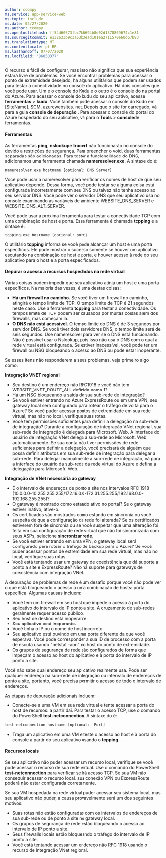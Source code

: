 ```yaml
---
author: ccompy
ms.service: app-service-web
ms.topic: include
ms.date: 02/27/2020
ms.author: ccompy
ms.openlocfilehash: ff54d60573fbc7b6694b8d02d1378869674c1e81
ms.sourcegitcommit: e132633b9c3a53b3ead101ea2711570e60d67b83
ms.translationtype: MT
ms.contentlocale: pt-BR
ms.lasthandoff: 07/07/2020
ms.locfileid: "86050377"
---
```

O recurso é fácil de configurar, mas isso não significa que sua experiência estará livre de problemas. Se você encontrar problemas para acessar o ponto de extremidade desejado, há alguns utilitários que podem ser usados para testar a conectividade no console do aplicativo. Há dois consoles que você pode usar. Um é o console do Kudu e o outro é o console do na portal do Azure. Para acessar o console do kudu do seu aplicativo, acesse **ferramentas**  >  **kudu**. Você também pode acessar o console do Kudo em [SiteName]. SCM. azurewebsites. net. Depois que o site for carregado, vá para a guia **console de depuração** . Para acessar o console do portal do Azure hospedado do seu aplicativo, vá para o **Tools**  >  **console**de ferramentas.

#### <a name="tools"></a>Ferramentas
As ferramentas **ping**, **nslookup**e **tracert** não funcionarão no console do devido a restrições de segurança. Para preencher o void, duas ferramentas separadas são adicionadas. Para testar a funcionalidade do DNS, adicionamos uma ferramenta chamada **nameresolver.exe**. A sintaxe do é:

```console
nameresolver.exe hostname [optional: DNS Server]
```

Você pode usar a nameresolver para verificar os nomes de host de que seu aplicativo depende. Dessa forma, você pode testar se alguma coisa está configurada incorretamente com seu DNS ou talvez não tenha acesso ao seu servidor DNS. Você pode ver o servidor DNS que seu aplicativo usa no console examinando as variáveis de ambiente WEBSITE_DNS_SERVER e WEBSITE_DNS_ALT_SERVER.

Você pode usar a próxima ferramenta para testar a conectividade TCP com uma combinação de host e porta. Essa ferramenta é chamada **tcpping** e a sintaxe é:

```console
tcpping.exe hostname [optional: port]
```

O utilitário **tcpping** informa se você pode alcançar um host e uma porta específicos. Ele pode mostrar o sucesso somente se houver um aplicativo escutando na combinação de host e porta, e houver acesso à rede do seu aplicativo para o host e a porta especificados.

#### <a name="debug-access-to-virtual-network-hosted-resources"></a>Depurar o acesso a recursos hospedados na rede virtual
Várias coisas podem impedir que seu aplicativo atinja um host e uma porta específicos. Na maioria das vezes, é uma destas coisas:

* **Há um firewall no caminho.** Se você tiver um firewall no caminho, atingirá o tempo limite de TCP. O tempo limite de TCP é 21 segundos neste caso. Use a ferramenta **tcpping** para testar a conectividade. Os tempos limite de TCP podem ser causados por muitas coisas além dos firewalls, mas começam lá.
* **O DNS não está acessível.** O tempo limite do DNS é de 3 segundos por servidor DNS. Se você tiver dois servidores DNS, o tempo limite será de seis segundos. Use nameresolver para ver se o DNS está funcionando. Não é possível usar o Nslookup, pois isso não usa o DNS com o qual a rede virtual está configurada. Se estiver inacessível, você pode ter um firewall ou NSG bloqueando o acesso ao DNS ou pode estar inoperante.

Se esses itens não responderem a seus problemas, veja primeiro algo como:

**Integração VNET regional**
* Seu destino é um endereço não RFC1918 e você não tem WEBSITE_VNET_ROUTE_ALL definido como 1?
* Há um NSG bloqueando a saída de sua sub-rede de integração?
* Se você estiver entrando no Azure ExpressRoute ou em uma VPN, seu gateway local será configurado para rotear o tráfego de volta para o Azure? Se você puder acessar pontos de extremidade em sua rede virtual, mas não no local, verifique suas rotas.
* Você tem permissões suficientes para definir a delegação na sub-rede de integração? Durante a configuração de integração VNet regional, sua sub-rede de integração é delegada para Microsoft. Web. A interface do usuário de integração VNet delega a sub-rede ao Microsoft. Web automaticamente. Se sua conta não tiver permissões de rede suficientes para definir a delegação, você precisará de alguém que possa definir atributos em sua sub-rede de integração para delegar a sub-rede. Para delegar manualmente a sub-rede de integração, vá para a interface do usuário da sub-rede da rede virtual do Azure e defina a delegação para Microsoft. Web.

**Integração de VNet necessária ao gateway**
* É o intervalo de endereços de ponto a site nos intervalos RFC 1918 (10.0.0.0-10.255.255.255/172.16.0.0-172.31.255.255/192.168.0.0-192.168.255.255)?
* O gateway é mostrado como estando ativo no portal? Se o gateway estiver inativo, ative-o.
* Os certificados são mostrados como estando em sincronia ou você suspeita de que a configuração de rede foi alterada?  Se os certificados estiverem fora de sincronia ou se você suspeitar que uma alteração foi feita em sua configuração de rede virtual que não foi sincronizada com seus ASPs, selecione **sincronizar rede**.
* Se você estiver entrando em uma VPN, o gateway local será configurado para rotear o tráfego de backup para o Azure? Se você puder acessar pontos de extremidade em sua rede virtual, mas não no local, verifique suas rotas.
* Você está tentando usar um gateway de coexistência que dá suporte a ponto a site e ExpressRoute? Não há suporte para gateways de coexistência com integração VNet.

A depuração de problemas de rede é um desafio porque você não pode ver o que está bloqueando o acesso a uma combinação de hosts: porta específica. Algumas causas incluem:

* Você tem um firewall em seu host que impede o acesso à porta do aplicativo do intervalo de IP ponto a site. A cruzamento de sub-redes geralmente requer acesso público.
* Seu host de destino está inoperante.
* Seu aplicativo está inoperante.
* Você tinha o IP ou o nome de host incorreto.
* Seu aplicativo está ouvindo em uma porta diferente da que você esperava. Você pode corresponder a sua ID de processo com a porta de escuta usando "netstat -aon" no host do ponto de extremidade.
* Os grupos de segurança de rede são configurados de forma que impeçam o acesso ao host do aplicativo e à porta do intervalo de IP ponto a site.

Você não sabe qual endereço seu aplicativo realmente usa. Pode ser qualquer endereço na sub-rede de integração ou intervalo de endereços de ponto a site, portanto, você precisa permitir o acesso de todo o intervalo de endereços.

As etapas de depuração adicionais incluem:

* Conecte-se a uma VM em sua rede virtual e tente acessar a porta do host de recursos: a partir daí. Para testar o acesso TCP, use o comando do PowerShell **test-netconnection**. A sintaxe do é:

```powershell
test-netconnection hostname [optional: -Port]
```

* Traga um aplicativo em uma VM e teste o acesso ao host e à porta do console a partir do seu aplicativo usando o **tcpping**.

#### <a name="on-premises-resources"></a>Recursos locais ####

Se seu aplicativo não puder acessar um recurso local, verifique se você pode acessar o recurso de sua rede virtual. Use o comando do PowerShell **test-netconnection** para verificar se há acesso TCP. Se sua VM não conseguir acessar o recurso local, sua conexão VPN ou ExpressRoute poderá não estar configurada corretamente.

Se sua VM hospedada na rede virtual puder acessar seu sistema local, mas seu aplicativo não puder, a causa provavelmente será um dos seguintes motivos:

* Suas rotas não estão configuradas com os intervalos de endereços de sua sub-rede ou de ponto a site no gateway local.
* Os grupos de segurança de rede estão bloqueando o acesso ao intervalo de IP ponto a site.
* Seus firewalls locais estão bloqueando o tráfego do intervalo de IP ponto a site.
* Você está tentando acessar um endereço não RFC 1918 usando o recurso de integração VNet regional.